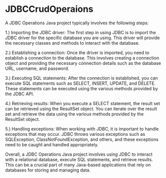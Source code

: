 # JDBCCrudOperaions
A JDBC Operations Java project typically involves the following steps:

1.) Importing the JDBC driver: The first step in using JDBC is to import the JDBC driver for the specific database you are using. This driver will provide the necessary classes and methods to interact with the database.

2.) Establishing a connection: Once the driver is imported, you need to establish a connection to the database. This involves creating a connection object and providing the necessary connection details such as the database URL, username, and password.

3.) Executing SQL statements: After the connection is established, you can execute SQL statements such as SELECT, INSERT, UPDATE, and DELETE. These statements can be executed using the various methods provided by the JDBC API.

4.) Retrieving results: When you execute a SELECT statement, the result set can be retrieved using the ResultSet object. You can iterate over the result set and retrieve the data using the various methods provided by the ResultSet object.

5.) Handling exceptions: When working with JDBC, it is important to handle exceptions that may occur. JDBC throws various exceptions such as SQLException, ClassNotFoundException, and others, and these exceptions need to be caught and handled appropriately.

Overall, a JDBC Operations Java project involves using JDBC to interact with a relational database, execute SQL statements, and retrieve results. This can be a crucial part of many Java-based applications that rely on databases for storing and managing data.





